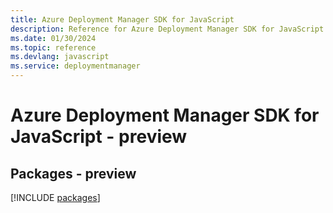 ```yaml
---
title: Azure Deployment Manager SDK for JavaScript
description: Reference for Azure Deployment Manager SDK for JavaScript
ms.date: 01/30/2024
ms.topic: reference
ms.devlang: javascript
ms.service: deploymentmanager
---
```

# Azure Deployment Manager SDK for JavaScript - preview
## Packages - preview
[!INCLUDE [packages](deployment-manager-index.md)]